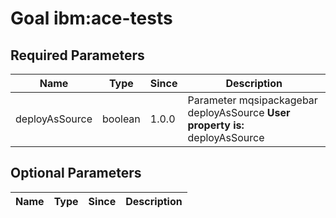 # Goal ibm:ace-tests


## Required Parameters

| Name           | Type    | Since | Description                                                                  |
| -------------- | ------- | ----- | ---------------------------------------------------------------------------- |
| deployAsSource | boolean | 1.0.0 | Parameter mqsipackagebar deployAsSource **User property is:** deployAsSource |

## Optional Parameters

| Name | Type | Since | Description |
| ---- | ---- | ----- | ----------- |